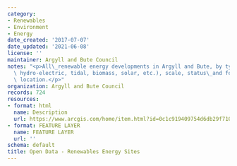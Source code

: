 ```yaml
---
category:
- Renewables
- Environment
- Energy
date_created: '2017-07-07'
date_updated: '2021-06-08'
license: ''
maintainer: Argyll and Bute Council
notes: "<p>All\_renewable energy developments in Argyll and Bute, by type (e.g. windfarms,\
  \ hydro-electric, tidal, biomass, solar, etc.), scale, status\_and for a specific\
  \ location.</p>"
organization: Argyll and Bute Council
records: 724
resources:
- format: html
  name: Description
  url: https://www.arcgis.com/home/item.html?id=0c1c919409754d6db29f710fabd591c2
- format: FEATURE LAYER
  name: FEATURE LAYER
  url: ''
schema: default
title: Open Data - Renewables Energy Sites
---
```

